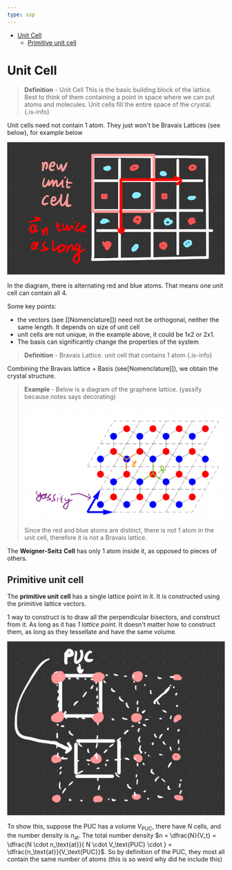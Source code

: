 ```yaml
---
type: ssp
---
```


- [Unit Cell](#unit-cell)
  - [Primitive unit cell](#primitive-unit-cell)

# Unit Cell

> **Definition** - Unit Cell
> This is the basic building block of the lattice. Best to think of them containing a point in space where we can put atoms and molecules.
> Unit cells fill the entire space of the crystal.
>{.is-info}


Unit cells need not contain 1 atom. They just won't be Bravais Lattices (see below), for example below


![](assets/2022-10-11-14-40-53.png)


In the diagram, there is alternating red and blue atoms. That means one unit cell can contain all 4. 

Some key points:
- the vectors (see [[Nomenclature]]) need not be orthogonal, neither the same length. It depends on size of unit cell
- unit cells are not unique, in the example above, it could be 1x2 or 2x1.
- The basis can significantly change the properties of the system

> **Definition** - Bravais Lattice.
> unit cell that contains 1 atom
>{.is-info}

Combining the Bravais lattice + Basis (see[Nomenclature]]), we obtain the crystal structure.

> **Example** - Below is a diagram of the graphene lattice. (yassify because notes says decorating)
> 
> ![](assets/2022-10-07-17-17-28.png)
> 
> Since the red and blue atoms are distinct, there is not 1 atom in the unit cell, therefore it is not a Bravais lattice.

The **Weigner-Seitz Cell** has only 1 atom inside it, as opposed to pieces of others.


## Primitive unit cell

The **primitive unit cell** has a single lattice point in it. It is constructed using the primitive lattice vectors.

1 way to construct is to draw all the perpendicular bisectors, and construct from it. As long as it has *1 lattice point*. It doesn't matter how to construct them, as long as they tessellate and have the same volume. 

![](assets/2022-10-07-17-26-57.png)


To show this, suppose the PUC has a volume $V_\text{PUC}$, there have $N$ cells, and the number density is $n_\text{at}$. The total number density $n = \dfrac{N}{V_t} = \dfrac{N \cdot n_\text{at}}{ N \cdot V_\text{PUC} \cdot } = \dfrac{n_\text{at}}{V_\text{PUC}}$. So by definition of the PUC, they most all contain the same number of atoms (this is so weird why did he include this)






